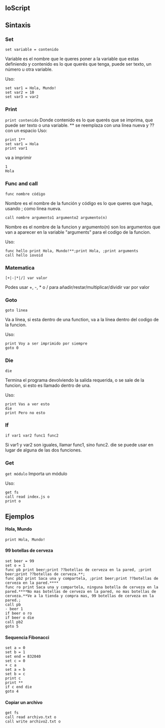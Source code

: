IoScript
--------
## Sintaxis
### Set
`set variable = contenido`

Variable es el nombre que le queres poner a la variable que estas definiendo y contenido es lo que querés que tenga, puede ser texto, un número u otra variable.

Uso:
```
set var1 = Hola, Mundo!
set var2 = 10
set var3 = var2
```
### Print
`print contenido`
Donde contenido es lo que querés que se imprima, que puede ser texto o una variable.
** se reemplaza con una linea nueva y ?? con un espacio
Uso:
```
print 1**
set var1 = Hola
print var1
```
va a imprimir
```
1
Hola
```
### Func and call
`func nombre código`

Nombre es el nombre de la función y código es lo que queres que haga, usando ; como linea nueva.

`call nombre argumento1 argumento2 argumento(n)`

Nombre es el nombre de la funcion y argumento(n) son los argumentos que van a aparecer en la variable "arguments" para el codigo de la funcion.

Uso:
```
func hello print Hola, Mundo!**;print Hola, ;print arguments
call hello iovoid
```
### Matematica
`[+|-|*|/] var valor`

Podes usar +, -, * o / para añadir/restar/multiplicar/dividir var por valor
### Goto
`goto linea`

Va a línea, si esta dentro de una function, va a la línea dentro del codigo de la funcion.

Uso:
```
print Voy a ser imprimido por siempre
goto 0
```
### Die
`die`

Termina el programa devolviendo la salida requerida, o se sale de la funcion, si esto es llamado dentro de una.

Uso:
```
print Vas a ver esto
die
print Pero no esto
```
### If
`if var1 var2 func1 func2`

Si var1 y var2 son iguales, llamar func1, sino func2. die se puede usar en lugar de alguna de las dos funciones.

### Get
`get módulo`
Importa un módulo

Uso:
```
get fs
call read index.js o
print o
```
## Ejemplos
#### Hola, Mundo
```
print Hola, Mundo!
```
#### 99 botellas de cerveza
```
set beer = 99
set o = 1
func pb print beer;print ??botellas de cerveza en la pared, ;print beer;print ??botellas de cerveza.**;
func pb2 print Saca una y compartela, ;print beer;print ??botellas de cerveza en la pared.****
func ro print Saca una y compartela, ninguna botella de cerveza en la pared.****No mas botellas de cerveza en la pared, no mas botellas de cerveza.**Ve a la tienda y compra mas, 99 botellas de cerveza en la pared.;
call pb
- beer 1
if beer o ro
if beer o die
call pb2
goto 5
```
#### Sequencia Fibonacci
```
set a = 0
set b = 1
set end = 832040
set c = 0
+ c a
set a = b
set b = c
print c
print **
if c end die
goto 4
```

#### Copiar un archivo
```
get fs
call read archivo.txt o
call write archivo2.txt o
```
